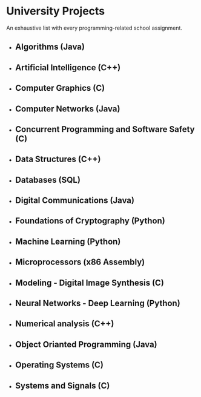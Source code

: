 # University Projects
An exhaustive list with every programming-related school assignment.

* ## Algorithms (Java)
* ## Artificial Intelligence (C++)
* ## Computer Graphics (C)
* ## Computer Networks (Java)
* ## Concurrent Programming and Software Safety (C)
* ## Data Structures (C++)
* ## Databases (SQL)
* ## Digital Communications (Java)
* ## Foundations of Cryptography (Python)
* ## Machine Learning (Python)
* ## Microprocessors (x86 Assembly)
* ## Modeling - Digital Image Synthesis (C)
* ## Neural Networks - Deep Learning (Python)
* ## Numerical analysis (C++)
* ## Object Orianted Programming (Java)
* ## Operating Systems (C)
* ## Systems and Signals (C)
